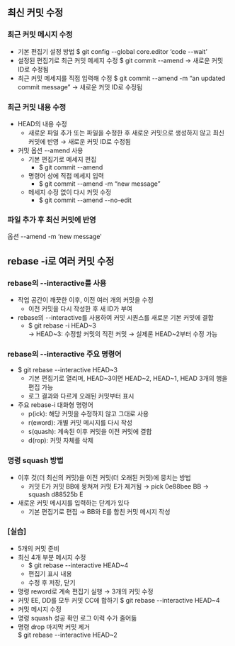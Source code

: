 ## 최신 커밋 수정

### 최근 커밋 메시지 수정
- 기본 편집기 설정 방법
    $ git config --global core.editor ‘code --wait’  
- 설정된 편집기로 최근 커밋 메세지 수정
    $ git commit --amend → 새로운 커밋 ID로 수정됨 
- 최근 커밋 메세지를 직접 입력해 수정
    $ git commit --amend -m “an updated commit message” → 새로운 커밋 ID로 수정됨 

### 최근 커밋 내용 수정
- HEAD의 내용 수정
    - 새로운 파일 추가 또는 파일을 수정한 후 새로운 커밋으로 생성하지 않고 최신 커밋에 반영
        → 새로운 커밋 ID로 수정됨 
- 커밋 옵션 --amend 사용
    - 기본 편집기로 메세지 편집
        - $ git commit --amend
    - 명령어 상에 직접 메세지 입력
        - $ git commit --amend -m “new message”
    - 메세지 수정 없이 다시 커밋 수정
        - $ git commit --amend --no-edit

### 파일 추가 후 최신 커밋에 반영
옵션 --amend -m ‘new message'

## rebase -i로 여러 커밋 수정

### rebase의 --interactive를 사용
- 작업 공간이 깨끗한 이후, 이전 여러 개의 커밋을 수정
    - 이전 커밋을 다시 작성한 후 새 ID가 부여
- rebase의 --interactive를 사용하여 커밋 시퀀스를 새로운 기본 커밋에 결합
    - $ git rebase -i HEAD~3      
        → HEAD~3: 수정할 커밋의 직전 커밋
        → 실제론 HEAD~2부터 수정 가능

### rebase의 --interactive 주요 명령어
- $ git rebase --interactive HEAD~3
    - 기본 편집기로 열리며, HEAD~3이면 HEAD~2, HEAD~1, HEAD 3개의 행을 편집 가능
    - 로그 결과와 다르게 오래된 커밋부터 표시
- 주요 rebase-i 대화형 명령어
    - p(ick): 해당 커밋을 수정하지 않고 그대로 사용
    - r(eword): 개별 커밋 메시지를 다시 작성
    - s(quash): 계속된 이후 커밋을 이전 커밋에 결합
    - d(rop): 커밋 자체를 삭제

### 명령 squash 방법

- 이후 것(더 최신의 커밋)을 이전 커밋(더 오래된 커밋)에 뭉치는 방법
    - 커밋 E가 커밋 BB에 뭉쳐져 커밋 E가 제거됨
        → pick 0e88bee BB
        → squash d88525b E
- 새로운 커밋 메시지를 입력하는 단계가 있다
    - 기본 편집기로 편집 → BB와 E를 합친 커밋 메시지 작성
### [실습]
- 5개의 커밋 준비
- 최신 4개 부분 메시지 수정
  - $ git rebase --interactive HEAD~4
  - 편집기 표시 내용
  - 수정 후 저장, 닫기
- 명령 reword로 계속 편집기 실행
  → 3개의 커밋 수정
- 커밋 EE, DD를 모두 커밋 CC에 합하기
  $ git rebase --interactive HEAD~4
- 커밋 메시지 수정
- 명령 squash 성공 확인
  로그 이력 수가 줄어듦
- 명령 drop
  마지막 커밋 제거<br>
  $ git rebase --interactive HEAD~2




